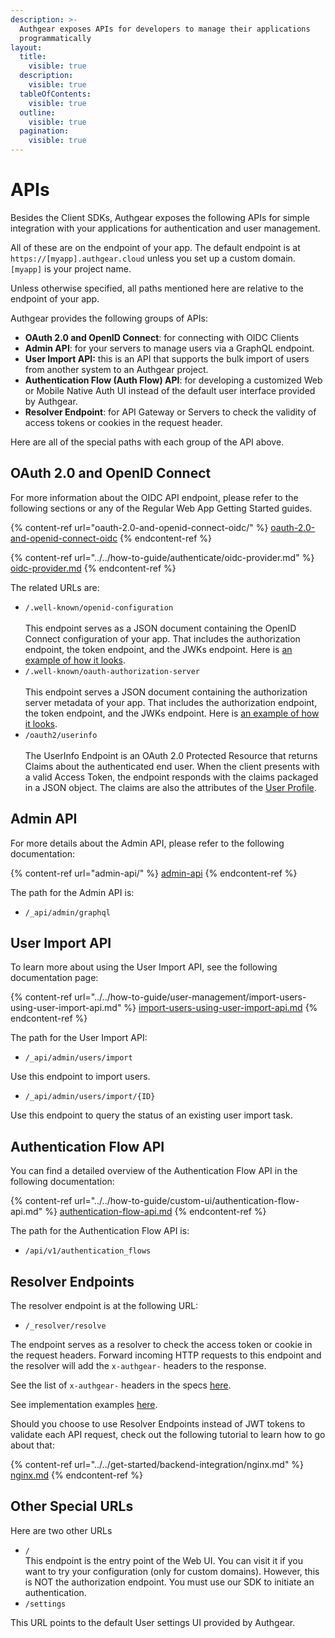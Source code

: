 ```yaml
---
description: >-
  Authgear exposes APIs for developers to manage their applications
  programmatically
layout:
  title:
    visible: true
  description:
    visible: true
  tableOfContents:
    visible: true
  outline:
    visible: true
  pagination:
    visible: true
---
```


# APIs

Besides the Client SDKs, Authgear exposes the following APIs for simple integration with your applications for authentication and user management.

All of these are on the endpoint of your app. The default endpoint is at `https://[myapp].authgear.cloud` unless you set up a custom domain. `[myapp]` is your project name.

Unless otherwise specified, all paths mentioned here are relative to the endpoint of your app.

Authgear provides the following groups of APIs:

* **OAuth 2.0 and OpenID Connect**: for connecting with OIDC Clients
* **Admin API**: for your servers to manage users via a GraphQL endpoint.
* **User Import API:** this is an API that supports the bulk import of users from another system to an Authgear project.
* **Authentication Flow (Auth Flow) API**: for developing a customized Web or Mobile Native Auth UI instead of the default user interface provided by Authgear.
* **Resolver Endpoint**: for API Gateway or Servers to check the validity of access tokens or cookies in the request header.

Here are all of the special paths with each group of the API above.

## OAuth 2.0 and OpenID Connect

For more information about the OIDC API endpoint, please refer to the following sections or any of the Regular Web App Getting Started guides.

{% content-ref url="oauth-2.0-and-openid-connect-oidc/" %}
[oauth-2.0-and-openid-connect-oidc](oauth-2.0-and-openid-connect-oidc/)
{% endcontent-ref %}

{% content-ref url="../../how-to-guide/authenticate/oidc-provider.md" %}
[oidc-provider.md](../../how-to-guide/authenticate/oidc-provider.md)
{% endcontent-ref %}

The related URLs are:

* `/.well-known/openid-configuration`\
  \
  This endpoint serves as a JSON document containing the OpenID Connect configuration of your app. That includes the authorization endpoint, the token endpoint, and the JWKs endpoint. Here is [an example of how it looks](https://accounts.portal.authgear.com/.well-known/openid-configuration).
* `/.well-known/oauth-authorization-server`\
  \
  This endpoint serves a JSON document containing the authorization server metadata of your app. That includes the authorization endpoint, the token endpoint, and the JWKs endpoint. Here is [an example of how it looks](https://accounts.portal.authgear.com/.well-known/openid-configuration).
* `/oauth2/userinfo`\
  \
  The UserInfo Endpoint is an OAuth 2.0 Protected Resource that returns Claims about the authenticated end user. When the client presents with a valid Access Token, the endpoint responds with the claims packaged in a JSON object. The claims are also the attributes of the [User Profile](../../how-to-guide/user-profiles/user-profile.md).

## Admin API

For more details about the Admin API, please refer to the following documentation:

{% content-ref url="admin-api/" %}
[admin-api](admin-api/)
{% endcontent-ref %}

The path for the Admin API is:

* `/_api/admin/graphql`

## User Import API

To learn more about using the User Import API, see the following documentation page:

{% content-ref url="../../how-to-guide/user-management/import-users-using-user-import-api.md" %}
[import-users-using-user-import-api.md](../../how-to-guide/user-management/import-users-using-user-import-api.md)
{% endcontent-ref %}

The path for the User Import API:

* `/_api/admin/users/import`

Use this endpoint to import users.

* `/_api/admin/users/import/{ID}`

Use this endpoint to query the status of an existing user import task.

## Authentication Flow API

You can find a detailed overview of the Authentication Flow API in the following documentation:

{% content-ref url="../../how-to-guide/custom-ui/authentication-flow-api.md" %}
[authentication-flow-api.md](../../how-to-guide/custom-ui/authentication-flow-api.md)
{% endcontent-ref %}

The path for the Authentication Flow API is:

* `/api/v1/authentication_flows`

## Resolver Endpoints

The resolver endpoint is at the following URL:

* `/_resolver/resolve`

The endpoint serves as a resolver to check the access token or cookie in the request headers. Forward incoming HTTP requests to this endpoint and the resolver will add the `x-authgear-` headers to the response.

See the list of `x-authgear-` headers in the specs [here](https://github.com/authgear/authgear-server/blob/master/docs/specs/api-resolver.md).

See implementation examples [here](../../get-started/backend-integration/nginx.md).

Should you choose to use Resolver Endpoints instead of JWT tokens to validate each API request, check out the following tutorial to learn how to go about that:

{% content-ref url="../../get-started/backend-integration/nginx.md" %}
[nginx.md](../../get-started/backend-integration/nginx.md)
{% endcontent-ref %}

## Other Special URLs

Here are two other URLs

* `/`\
  This endpoint is the entry point of the Web UI. You can visit it if you want to try your configuration (only for custom domains). However, this is NOT the authorization endpoint. You must use our SDK to initiate an authentication.
* `/settings`

This URL points to the default User settings UI provided by Authgear.
